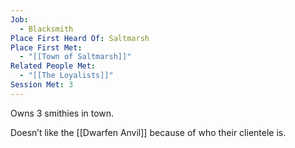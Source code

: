 ```yaml
---
Job:
  - Blacksmith
Place First Heard Of: Saltmarsh
Place First Met:
  - "[[Town of Saltmarsh]]"
Related People Met:
  - "[[The Loyalists]]"
Session Met: 3
---
```

Owns 3 smithies in town.

Doesn’t like the [[Dwarfen Anvil]] because of who their clientele is.